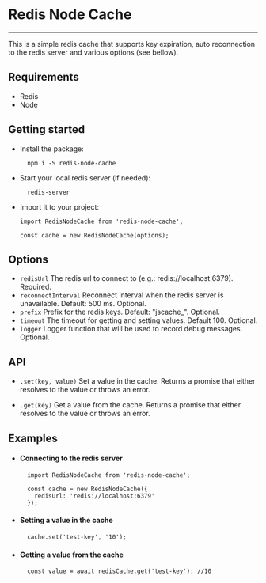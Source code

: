 # Redis Node Cache

***

This is a simple redis cache that supports key expiration, auto reconnection to the redis server and various options (see bellow).

## Requirements

- Redis
- Node

## Getting started

- Install the package:  

  ```
    npm i -S redis-node-cache
  ```

- Start your local redis server (if needed):

  ```
    redis-server
  ```

- Import it to your project:

  ```
  import RedisNodeCache from 'redis-node-cache';

  const cache = new RedisNodeCache(options);
  ```

## Options

- `redisUrl` The redis url to connect to (e.g.: redis://localhost:6379). Required.
- `reconnectInterval` Reconnect interval when the redis server is unavailable. Default: 500 ms. Optional.
- `prefix` Prefix for the redis keys. Default: "jscache_". Optional.
- `timeout` The timeout for getting and setting values. Default 100. Optional.
- `logger` Logger function that will be used to record debug messages. Optional.

## API

- `.set(key, value)` Set a value in the cache. Returns a promise that either resolves to the value or throws an error.

- `.get(key)` Get a value from the cache. Returns a promise that either resolves to the value or throws an error.

## Examples

- #### Connecting to the redis server

  ```
    import RedisNodeCache from 'redis-node-cache';

    const cache = new RedisNodeCache({
      redisUrl: 'redis://localhost:6379'
    });
  ```

- #### Setting a value in the cache

  ```
    cache.set('test-key', '10');
  ```

- #### Getting a value from the cache

  ```
    const value = await redisCache.get('test-key'); //10
  ```
